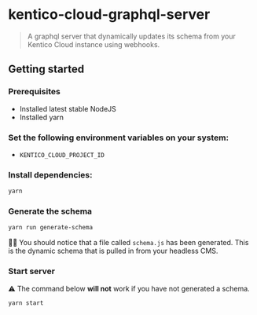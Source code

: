 # kentico-cloud-graphql-server

> A graphql server that dynamically updates its schema from your Kentico Cloud instance using webhooks.

## Getting started

### Prerequisites

* Installed latest stable NodeJS
* Installed yarn

### Set the following environment variables on your system:
  
* `KENTICO_CLOUD_PROJECT_ID`

### Install dependencies:

```bash
yarn
```
### Generate the schema

```bash
yarn run generate-schema
```
💁‍♂️ You should notice that a file called `schema.js` has been generated. This is the dynamic schema that is pulled in from your headless CMS. 

### Start server

⚠️ The command below **will not** work if you have not generated a schema.

```bash
yarn start
```
